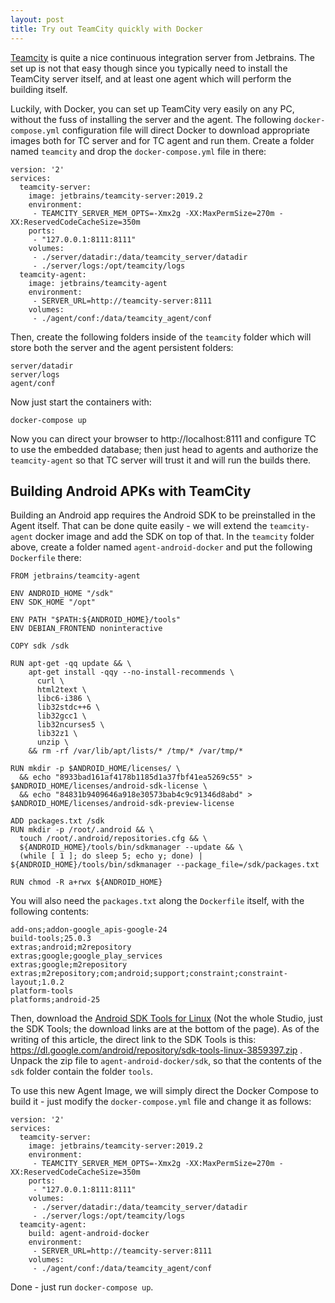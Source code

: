 ```yaml
---
layout: post
title: Try out TeamCity quickly with Docker
---
```


[Teamcity](https://www.jetbrains.com/teamcity) is quite a nice continuous integration server from Jetbrains. The set up is not that easy though since you typically need to install the TeamCity server itself, and at least one agent which will perform the building itself.

Luckily, with Docker, you can set up TeamCity very easily on any PC, without the fuss of installing the server and the agent. The following `docker-compose.yml` configuration file will direct Docker to download appropriate images both for TC server and for TC agent and run them. Create a folder named `teamcity` and drop the `docker-compose.yml` file in there:

```
version: '2'
services:
  teamcity-server:
    image: jetbrains/teamcity-server:2019.2
    environment:
     - TEAMCITY_SERVER_MEM_OPTS=-Xmx2g -XX:MaxPermSize=270m -XX:ReservedCodeCacheSize=350m
    ports:
     - "127.0.0.1:8111:8111"
    volumes:
     - ./server/datadir:/data/teamcity_server/datadir
     - ./server/logs:/opt/teamcity/logs
  teamcity-agent:
    image: jetbrains/teamcity-agent
    environment:
     - SERVER_URL=http://teamcity-server:8111
    volumes:
     - ./agent/conf:/data/teamcity_agent/conf
```

Then, create the following folders inside of the `teamcity` folder which will store both the server and the agent persistent folders:
```
server/datadir
server/logs
agent/conf
```

Now just start the containers with:
```
docker-compose up
```

Now you can direct your browser to http://localhost:8111 and configure TC to use the embedded database; then just head to agents and authorize the `teamcity-agent` so that TC server will trust it and will run the builds there.

## Building Android APKs with TeamCity

Building an Android app requires the Android SDK to be preinstalled in the Agent itself. That can be done quite easily - we will extend the `teamcity-agent` docker image and add the SDK on top of that. In the `teamcity` folder above, create a folder named `agent-android-docker` and put the following `Dockerfile` there:
```
FROM jetbrains/teamcity-agent

ENV ANDROID_HOME "/sdk"
ENV SDK_HOME "/opt"

ENV PATH "$PATH:${ANDROID_HOME}/tools"
ENV DEBIAN_FRONTEND noninteractive

COPY sdk /sdk

RUN apt-get -qq update && \
    apt-get install -qqy --no-install-recommends \
      curl \
      html2text \
      libc6-i386 \
      lib32stdc++6 \
      lib32gcc1 \
      lib32ncurses5 \
      lib32z1 \
      unzip \
    && rm -rf /var/lib/apt/lists/* /tmp/* /var/tmp/*

RUN mkdir -p $ANDROID_HOME/licenses/ \
  && echo "8933bad161af4178b1185d1a37fbf41ea5269c55" > $ANDROID_HOME/licenses/android-sdk-license \
  && echo "84831b9409646a918e30573bab4c9c91346d8abd" > $ANDROID_HOME/licenses/android-sdk-preview-license

ADD packages.txt /sdk
RUN mkdir -p /root/.android && \
  touch /root/.android/repositories.cfg && \
  ${ANDROID_HOME}/tools/bin/sdkmanager --update && \
  (while [ 1 ]; do sleep 5; echo y; done) | ${ANDROID_HOME}/tools/bin/sdkmanager --package_file=/sdk/packages.txt

RUN chmod -R a+rwx ${ANDROID_HOME}
```

You will also need the `packages.txt` along the `Dockerfile` itself, with the following contents:
```
add-ons;addon-google_apis-google-24
build-tools;25.0.3
extras;android;m2repository
extras;google;google_play_services
extras;google;m2repository
extras;m2repository;com;android;support;constraint;constraint-layout;1.0.2
platform-tools
platforms;android-25
```

Then, download the [Android SDK Tools for Linux](https://developer.android.com/studio/index.html) (Not the whole Studio, just the SDK Tools; the download links are at the bottom of the page). As of the writing of this article, the direct link to the SDK Tools is this: https://dl.google.com/android/repository/sdk-tools-linux-3859397.zip . Unpack the zip file to `agent-android-docker/sdk`, so that the contents of the `sdk` folder contain the folder `tools`.

To use this new Agent Image, we will simply direct the Docker Compose to build it - just modify the `docker-compose.yml` file and change it as follows:
```
version: '2'
services:
  teamcity-server:
    image: jetbrains/teamcity-server:2019.2
    environment:
     - TEAMCITY_SERVER_MEM_OPTS=-Xmx2g -XX:MaxPermSize=270m -XX:ReservedCodeCacheSize=350m
    ports:
     - "127.0.0.1:8111:8111"
    volumes:
     - ./server/datadir:/data/teamcity_server/datadir
     - ./server/logs:/opt/teamcity/logs
  teamcity-agent:
    build: agent-android-docker
    environment:
     - SERVER_URL=http://teamcity-server:8111
    volumes:
     - ./agent/conf:/data/teamcity_agent/conf

```

Done - just run `docker-compose up`.
